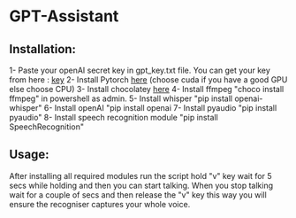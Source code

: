 # GPT-Assistant

## Installation:

1- Paste your openAI secret key in gpt_key.txt file. You can get your key from here : [key](https://platform.openai.com/account/api-keys)
2- Install Pytorch [here](https://pytorch.org/get-started/locally/) (choose cuda if you have a good GPU else choose CPU)
3- Install chocolatey [here](https://chocolatey.org/install)
4- Install ffmpeg "choco install ffmpeg" in powershell as admin.
5- Install whisper "pip install openai-whisper"
6- Install openAI "pip install openai
7- Install pyaudio "pip install pyaudio"
8- Install speech recognition module "pip install SpeechRecognition"

## Usage:

After installing all required modules run the script hold "v" key wait for 5 secs while holding and then you can start talking. When you stop talking wait for a couple of secs and then release the "v" key this way you will ensure the recogniser captures your whole voice.

